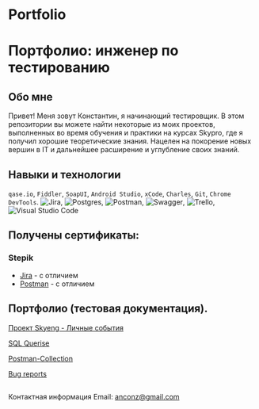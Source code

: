 # Portfolio
# Портфолио: инженер по тестированию
## Обо мне
Привет! Меня зовут Константин, я начинающий тестировщик.
В этом репозитории вы можете найти некоторые из моих проектов, выполненных во время обучения и практики на курсах Skypro, где я получил хорошие теоретические знания. Нацелен на покорение новых вершин в IT и дальнейшее расширение и углубление своих знаний.
## Навыки и технологии
``qase.io``, ``Fiddler``,
``SoapUI``, ``Android Studio``, ``xCode``, ``Charles``, ``Git``, ``Chrome DevTools``.
![Jira](https://img.shields.io/badge/jira-%230A0FFF.svg?style=for-the-badge&logo=jira&logoColor=white),
![Postgres](https://img.shields.io/badge/postgres-%23316192.svg?style=for-the-badge&logo=postgresql&logoColor=white),
![Postman](https://img.shields.io/badge/Postman-FF6C37?style=for-the-badge&logo=postman&logoColor=white),
![Swagger](https://img.shields.io/badge/-Swagger-%23Clojure?style=for-the-badge&logo=swagger&logoColor=white),
![Trello](https://img.shields.io/badge/Trello-%23026AA7.svg?style=for-the-badge&logo=Trello&logoColor=white),
![Visual Studio Code](https://img.shields.io/badge/Visual%20Studio%20Code-0078d7.svg?style=for-the-badge&logo=visual-studio-code&logoColor=white)

## Получены сертификаты:
### Stepik
- [Jira](https://stepik.org/cert/2004407) - с отличием
- [Postman](https://stepik.org/cert/2099303) - с отличием

## Портфолио (тестовая документация).
[Проект Skyeng - Личные события](https://github.com/Power0-1972/SkyengLS.git)

[SQL Querise](https://github.com/Power0-1972/SQL-Querise.git)

[Postman-Collection](https://github.com/Power0-1972/Postman-Collection.git)

[Bug reports](https://github.com/Power0-1972/Bug-Reports.git)

[]()

[]()

##


Контактная информация
Email: anconz@gmail.com
